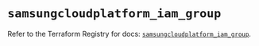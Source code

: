 # `samsungcloudplatform_iam_group`

Refer to the Terraform Registry for docs: [`samsungcloudplatform_iam_group`](https://registry.terraform.io/providers/samsungsdscloud/samsungcloudplatform/3.13.0/docs/resources/iam_group).
